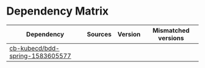 # Dependency Matrix

Dependency | Sources | Version | Mismatched versions
---------- | ------- | ------- | -------------------
[cb-kubecd/bdd-spring-1583605577](https://github.com/cb-kubecd/bdd-spring-1583605577.git) |  | []() | 
